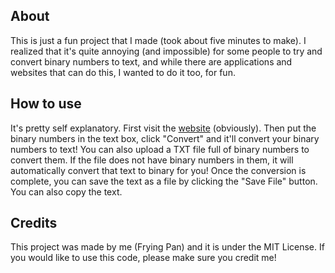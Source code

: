 ## About
This is just a fun project that I made (took about five minutes to make). I realized that it's quite annoying (and impossible) for some people to try and convert binary numbers to text, and while there are applications and websites that can do this, I wanted to do it too, for fun.

## How to use
It's pretty self explanatory. First visit the [website](https://binarytotext.fryingpan.codes) (obviously). Then put the binary numbers in the text box, click "Convert" and it'll convert your binary numbers to text! You can also upload a TXT file full of binary numbers to convert them. If the file does not have binary numbers in them, it will automatically convert that text to binary for you! Once the conversion is complete, you can save the text as a file by clicking the "Save File" button. You can also copy the text.

## Credits
This project was made by me (Frying Pan) and it is under the MIT License. If you would like to use this code, please make sure you credit me!
